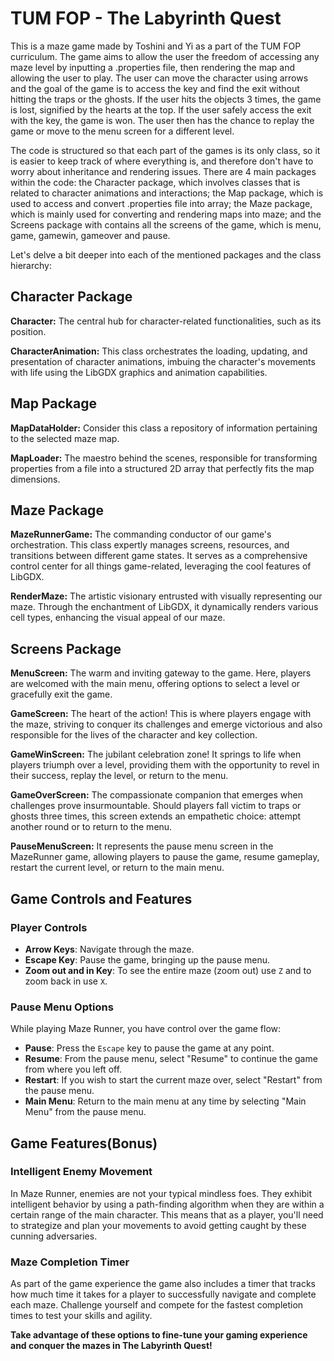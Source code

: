 # **TUM FOP - The Labyrinth Quest**

This is a maze game made by Toshini and Yi as a part of the TUM FOP curriculum. The game aims to allow the user the freedom of accessing any maze level by inputting a .properties file, then rendering the map and allowing the user to play. The user can move the character using arrows and the goal of the game is to access the key and find the exit without hitting the traps or the ghosts. If the user hits the objects 3 times, the game is lost, signified by the hearts at the top. If the user safely access the exit with the key, the game is won. The user then has the chance to replay the game or move to the menu screen for a different level.

The code is structured so that each part of the games is its only class, so it is easier to keep track of where everything is, and therefore don't have to worry about inheritance and rendering issues. There are 4 main packages within the code: the Character package, which involves classes that is related to character animations and interactions; the Map package, which is used to access and convert .properties file into array; the Maze package, which is mainly used for converting and rendering maps into maze; and the Screens package with contains all the screens of the game, which is menu, game, gamewin, gameover and pause.

Let's delve a bit deeper into each of the mentioned packages and the class hierarchy:

## **Character Package** 

**Character:** The central hub for character-related functionalities, such as its position.

**CharacterAnimation:** This class orchestrates the loading, updating, and presentation of character animations, imbuing the character's movements with life using the LibGDX graphics and animation capabilities.

## Map Package
**MapDataHolder:** Consider this class a repository of information pertaining to the selected maze map. 

**MapLoader:** The maestro behind the scenes, responsible for transforming properties from a file into a structured 2D array that perfectly fits the map dimensions.

## Maze Package
**MazeRunnerGame:** The commanding conductor of our game's orchestration. This class expertly manages screens, resources, and transitions between different game states. It serves as a comprehensive control center for all things game-related, leveraging the cool features of LibGDX.

**RenderMaze:** The artistic visionary entrusted with visually representing our maze. Through the enchantment of LibGDX, it dynamically renders various cell types, enhancing the visual appeal of our maze.

## Screens Package
**MenuScreen:** The warm and inviting gateway to the game. Here, players are welcomed with the main menu, offering options to select a level or gracefully exit the game.

**GameScreen:** The heart of the action! This is where players engage with the maze, striving to conquer its challenges and emerge victorious and also responsible for the lives of the character and key collection.

**GameWinScreen:** The jubilant celebration zone! It springs to life when players triumph over a level, providing them with the opportunity to revel in their success, replay the level, or return to the menu.

**GameOverScreen:** The compassionate companion that emerges when challenges prove insurmountable. Should players fall victim to traps or ghosts three times, this screen extends an empathetic choice: attempt another round or to return to the menu.

**PauseMenuScreen:** It represents the pause menu screen in the MazeRunner game, allowing players to pause the game, resume gameplay, restart the current level, or return to the main menu.

## Game Controls and Features

### Player Controls

- **Arrow Keys**: Navigate through the maze.
- **Escape Key**: Pause the game, bringing up the pause menu.
- **Zoom out and in Key**: To see the entire maze (zoom out) use `Z` 
                       and to zoom back in use `X`. 

### Pause Menu Options

While playing Maze Runner, you have control over the game flow:

- **Pause**: Press the `Escape` key to pause the game at any point.
- **Resume**: From the pause menu, select "Resume" to continue the game from where you left off.
- **Restart**: If you wish to start the current maze over, select "Restart" from the pause menu.
- **Main Menu**: Return to the main menu at any time by selecting "Main Menu" from the pause menu.

## Game Features(Bonus)

### Intelligent Enemy Movement

In Maze Runner, enemies are not your typical mindless foes. They exhibit intelligent behavior by using a path-finding algorithm when they are within a certain range of the main character. This means that as a player, you'll need to strategize and plan your movements to avoid getting caught by these cunning adversaries.

### Maze Completion Timer

As part of the game experience the game also includes a timer that tracks how much time it takes for a player to successfully navigate and complete each maze. Challenge yourself and compete for the fastest completion times to test your skills and agility.

**Take advantage of these options to fine-tune your gaming experience and conquer the mazes in The Labyrinth Quest!**